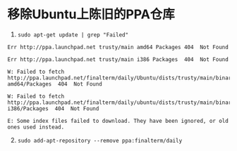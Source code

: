 # 移除Ubuntu上陈旧的PPA仓库

1. `sudo apt-get update | grep "Failed"`

```
Err http://ppa.launchpad.net trusty/main amd64 Packages 404  Not Found

Err http://ppa.launchpad.net trusty/main i386 Packages  404  Not Found

W: Failed to fetch http://ppa.launchpad.net/finalterm/daily/Ubuntu/dists/trusty/main/binary-amd64/Packages  404  Not Found

W: Failed to fetch http://ppa.launchpad.net/finalterm/daily/ubuntu/dists/trusty/main/binary-i386/Packages  404  Not Found

E: Some index files failed to download. They have been ignored, or old ones used instead.
```

2. `sudo add-apt-repository --remove ppa:finalterm/daily`